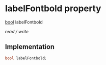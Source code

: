 


# labelFontbold property






[bool](https://api.flutter.dev/flutter/dart-core/bool-class.html) labelFontbold
  
_read / write_






## Implementation

```dart
bool labelFontbold;


```








